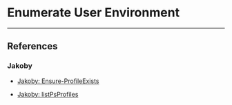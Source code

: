# Enumerate User Environment

---
## References

### Jakoby

- [Jakoby: Ensure-ProfileExists](https://github.com/I-Am-Jakoby/PowerShell-for-Hackers/blob/main/VideoNotes/Ensure-ProfileExists.ps1)

- [Jakoby: listPsProfiles](https://github.com/I-Am-Jakoby/PowerShell-for-Hackers/blob/main/VideoNotes/listPsProfiles.md)